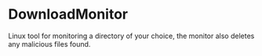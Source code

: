 # DownloadMonitor
Linux tool for monitoring a directory of your choice, the monitor also deletes any malicious files found.
